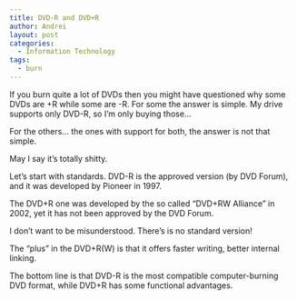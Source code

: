 ```yaml
---
title: DVD-R and DVD+R
author: Andrei
layout: post
categories:
  - Information Technology
tags:
  - burn
---
```

If you burn quite a lot of DVDs then you might have questioned why some DVDs are +R while some are -R. For some the answer is simple. My drive supports only DVD-R, so I&rsquo;m only buying those&hellip;

For the others&hellip; the ones with support for both, the answer is not that simple.

May I say it&rsquo;s totally shitty.

Let&rsquo;s start with standards. DVD-R is the approved version (by DVD Forum), and it was developed by Pioneer in 1997.

The DVD+R one was developed by the so called &ldquo;DVD+RW Alliance&rdquo; in 2002, yet it has not been approved by the DVD Forum.

I don&rsquo;t want to be misunderstood. There&rsquo;s is no standard version!

The &ldquo;plus&rdquo; in the DVD+R(W) is that it offers faster writing, better internal linking.

The bottom line is that DVD-R is the most compatible computer-burning DVD format, while DVD+R has some functional advantages.